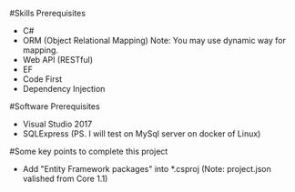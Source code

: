 #Skills Prerequisites

- C#
- ORM (Object Relational Mapping) Note: You may use dynamic way for mapping.
- Web API (RESTful)
- EF
- Code First
- Dependency Injection


#Software Prerequisites
- Visual Studio 2017
- SQLExpress (PS. I will test on MySql server on docker of Linux)


#Some key points to complete this project

- Add "Entity Framework packages" into *.csproj (Note: project.json valished from Core 1.1)
  <ItemGroup>
    <PackageReference Include="Microsoft.AspNetCore.All" Version="2.0.0" />
    <PackageReference Include="Microsoft.VisualStudio.Web.CodeGeneration.Design" Version="2.0.0" />
  </ItemGroup>

